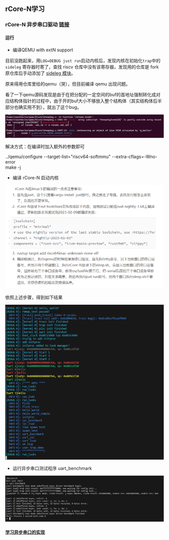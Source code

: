 ## rCore-N学习

### rCore-N 异步串口驱动 [链接](https://github.com/duskmoon314/rCore-N/blob/41796b85015a3e3080302270f9ab768827dd1426/user/src/user_uart.rs#L995)

#### 运行

+ 编译QEMU with extN support

目前没跑起来，用`LOG=DEBUG just run`启动内核后，发现内核在初始化`trap`中的 `sideleg` 寄存器时寄了，查找 riscv 仓库中没有该寄存器，发现用的仓库是 fork 原仓库后手动添加了 [sideleg 模块](https://github.com/duskmoon314/riscv/blob/extN/src/register/sideleg.rs)。

原来得用仓库里给的qemu（哭），但目前编译 qemu 出现问题。

看了一下qemu源码发现是由于在把分配的一定空间的buf的首地址强制转化成对应结构体指针的过程中，由于开的buf大小不够放入整个结构体（其实结构体后半部分也确实用不到），就出了这个bug。

![qemu_build_error](\\img\\qemu_build_error.png)

解决方式：在编译时加入额外的参数即可

../qemu/configure --target-list="riscv64-softmmu" --extra-cflags=-Wno-error  
make -j

+ 编译 rCore-N 启动内核

![rCore-N_run](\\img\\rCore-N_run.png)

依照上述步骤，得到如下结果

![rCore-N_start!](\\img\\rCore-N_start!.png)

+ 运行异步串口测试程序 uart_benchmark

![](\img\rCore-N_uartbenchmark.png)

#### [学习异步串口的实现](https://github.com/duskmoon314/rCore-N/blob/41796b85015a3e3080302270f9ab768827dd1426/user/src/user_uart.rs) 

